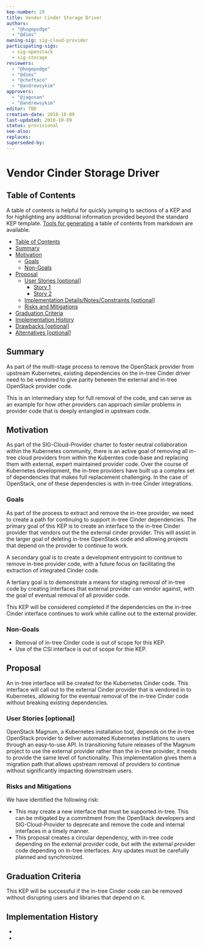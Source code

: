 ```yaml
---
kep-number: 29
title: Vendor Cinder Storage Driver
authors:
  - "@hogepodge"
  - "@dims"
owning-sig: sig-cloud-provider
participating-sigs:
  - sig-openstack
  - sig-storage
reviewers:
  - "@hogepodge"
  - "@dims"
  - "@cheftaco"
  - "@andrewsykim"
approvers:
  - "@jagosan"
  - "@andrewsykim"
editor: TBD
creation-date: 2018-10-09
last-updated: 2018-10-09
status: provisional
see-also:
replaces:
superseded-by:
---
```


# Vendor Cinder Storage Driver

## Table of Contents

A table of contents is helpful for quickly jumping to sections of a KEP and for highlighting any additional information provided beyond the standard KEP template.
[Tools for generating][] a table of contents from markdown are available.

* [Table of Contents](#table-of-contents)
* [Summary](#summary)
* [Motivation](#motivation)
    * [Goals](#goals)
    * [Non-Goals](#non-goals)
* [Proposal](#proposal)
    * [User Stories [optional]](#user-stories-optional)
      * [Story 1](#story-1)
      * [Story 2](#story-2)
    * [Implementation Details/Notes/Constraints [optional]](#implementation-detailsnotesconstraints-optional)
    * [Risks and Mitigations](#risks-and-mitigations)
* [Graduation Criteria](#graduation-criteria)
* [Implementation History](#implementation-history)
* [Drawbacks [optional]](#drawbacks-optional)
* [Alternatives [optional]](#alternatives-optional)

[Tools for generating]: https://github.com/ekalinin/github-markdown-toc

## Summary

As part of the multi-stage process to remove the OpenStack provider from upstream
Kubernetes, existing dependencies on the in-tree Cinder driver need to be vendored
to give parity between the external and in-tree OpenStack provider code.

This is an intermediary step for full removal of the code, and can serve as an
example for how other providers can approach similar problems in provider code that
is deeply entangled in upstream code.

## Motivation

As part of the SIG-Cloud-Provider charter to foster neutral collaboration within
the Kubernetes community, there is an active goal of removing all in-tree cloud
providers from within the Kuberntes code-base and replacing them with external,
expert maintained provider code. Over the course of Kubernetes development, the
in-tree providers have built up a complex set of dependencies that makes full
replacement challenging. In the case of OpenStack, one of these dependencies is
with in-tree Cinder integrations.

### Goals

As part of the process to extract and remove the in-tree provider, we need to
create a path for continuing to support in-tree Cinder dependencies. The
primary goal of this KEP is to create an interface to the in-tree Cinder provider
that vendors out the the external cinder provider. This will assist in the larger
goal of deleting in-tree OpenStack code and allowing projects that depend on the
provider to continue to work.

A secondary goal is to create a development entrypoint to continue to remove
in-tree provider code, with a future focus on facilitating the extraction of
integrated Cinder code.

A tertiary goal is to demonstrate a means for staging removal of in-tree code
by creating interfaces that external provider can vendor against, with the goal
of eventual removal of all provider code.

This KEP will be considered completed if the dependencies on the in-tree Cinder
interface continues to work while calline out to the external provider.


### Non-Goals

* Removal of in-tree Cinder code is out of scope for this KEP.
* Use of the CSI interface is out of scope for thie KEP.

## Proposal

An in-tree interface will be created for the Kubernetes Cinder code. This
interface will call out to the external Cinder provider that is vendored
in to Kubernetes, allowing for the eventual removal of the in-tree Cinder
code without breaking existing dependencies.

### User Stories [optional]

OpenStack Magnum, a Kubernetes installation tool, depends on the in-tree OpenStack
provider to deliver automated Kubernetes instllations to users through an
easy-to-use API. In transitioning future releases of the Magnum project to use
the external provider rather than the in-tree provider, it needs to provide the
same level of functionality. This implementation gives them a migration path that
allows upstream removal of providers to continue without significantly impacting
downstream users.

### Risks and Mitigations

We have identified the following risk:

* This may create a new interface that must be supported in-tree. This can be
mitigated by a commitment from the OpenStack developers and SIG-Cloud-Provider
to deprecate and remove the code and internal interfaces in a timely manner.
* This proposal creates a circular dependency, with in-tree code depending on
the external provider code, but with the external provider code depending on
in-tree interfaces. Any updates must be carefully planned and synchronized.

## Graduation Criteria

This KEP will be successful if the in-tree Cinder code can be removed without
disrupting users and libraries that depend on it.

[umbrella issues]: https://github.com/kubernetes/kubernetes/issues/42752

## Implementation History

- [https://github.com/kubernetes/cloud-provider-openstack/pull/317]: https://github.com/kubernetes/cloud-provider-openstack/pull/317
- [Experimental Cinder Volume Provider]: https://github.com/kubernetes/kubernetes/pull/69529
